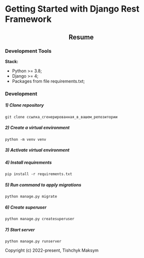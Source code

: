 # Getting Started with Django Rest Framework

<h2 align="center">Resume</h2>

### Development Tools

**Stack:**
- Python >= 3.8;
- Django >= 4;
- Packages from file requirements.txt;

### Development

##### 1) Clone repository

    git clone ссылка_сгенерированная_в_вашем_репозитории

##### 2) Create a virtual environment

    python -m venv venv
    
##### 3) Activate virtual environment

##### 4) Install requirements

    pip install -r requirements.txt

##### 5) Run command to apply migrations

    python manage.py migrate
    
##### 6) Create superuser

    python manage.py createsuperuser
    
##### 7) Start server

    python manage.py runserver


Copyright (c) 2022-present, Tishchyk Maksym



